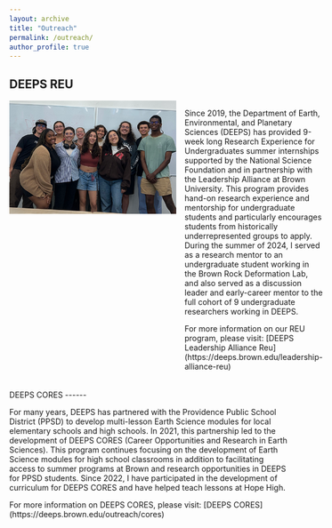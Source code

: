 ```yaml
---
layout: archive
title: "Outreach"
permalink: /outreach/
author_profile: true
---
```

DEEPS REU
------ 
<div style="display: flex; align-items: flex-start; margin-bottom: 20px;">
<img src='/images/REU_2024_cohort_best.png' style="margin-right: 15px; width: 300px;">
<div>
<p>Since 2019, the Department of Earth, Environmental, and Planetary Sciences (DEEPS) has provided 9-week long Research Experience for Undergraduates summer internships supported by the National Science Foundation and in partnership with the Leadership Alliance at Brown University. This program provides hand-on research experience and mentorship for undergraduate students and particularly encourages students from historically underrepresented groups to apply. During the summer of 2024, I served as a research mentor to an undergraduate student working in the Brown Rock Deformation Lab, and also served as a discussion leader and early-career mentor to the full cohort of 9 undergraduate researchers working in DEEPS.</p>
<p>For more information on our REU program, please visit: [DEEPS Leadership Alliance Reu](https://deeps.brown.edu/leadership-alliance-reu)</p>
</div>
</div>
DEEPS CORES
------ 
<p>For many years, DEEPS has partnered with the Providence Public School District (PPSD) to develop multi-lesson Earth Science modules for local elementary schools and high schools. In 2021, this partnership led to the development of DEEPS CORES (Career Opportunities and Research in Earth Sciences). This program continues focusing on the development of Earth Science modules for high school classrooms in addition to facilitating access to summer programs at Brown and research opportunities in DEEPS for PPSD students. Since 2022, I have participated in the development of curriculum for DEEPS CORES and have helped teach lessons at Hope High.</p>
<p>For more information on DEEPS CORES, please visit: [DEEPS CORES](https://deeps.brown.edu/outreach/cores)</p>
